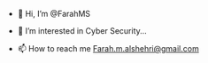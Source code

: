 - 👋 Hi, I’m @FarahMS
- 👀 I’m interested in Cyber Security...

- 📫 How to reach me Farah.m.alshehri@gmail.com

<!---
FarahMS/FarahMS is a ✨ special ✨ repository because its `README.md` (this file) appears on your GitHub profile.
You can click the Preview link to take a look at your changes.
--->
